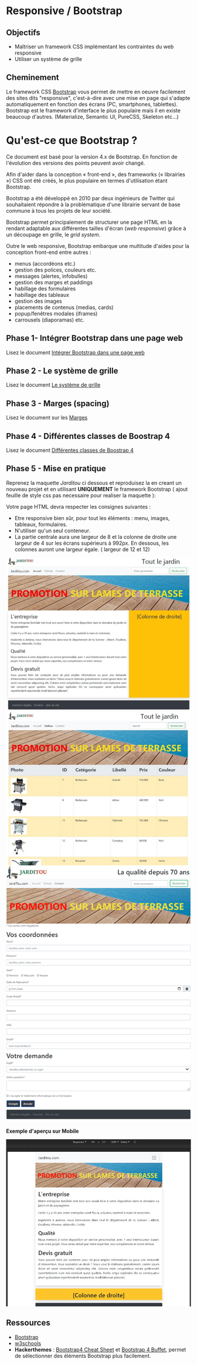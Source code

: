 # Responsive / Bootstrap

## Objectifs

* Maîtriser un framework CSS implémentant les contraintes du web responsive
* Utiliser un système de grille

## Cheminement

Le framework CSS [Bootstrap](https://getbootstrap.com/docs/4.4/getting-started/introduction/ "Bootstrap") vous permet de mettre en oeuvre facilement des sites dits "responsive", c'est-à-dire avec une mise en page qui s'adapte automatiquement en fonction des écrans (PC, smartphones, tablettes).
Bootstrap est le framework d'interface le plus populaire mais il en existe beaucoup d'autres. (Materialize, Semantic UI, PureCSS, Skeleton etc...)

# Qu'est-ce que Bootstrap ?
Ce document est basé pour la version 4.x de Bootstrap. En fonction de l'évolution des versions des points peuvent avoir changé. 

Afin d'aider dans la conception « front-end », des frameworks (« librairies ») CSS ont été créés, le plus populaire en termes d'utilisation étant Bootstrap.

Bootstrap a été développé en 2010 par deux ingénieurs de Twitter qui souhaitaient répondre à la problématique d'une librairie servant de base commune à tous les projets de leur société.   

Bootstrap permet principalement de structurer une page HTML en la rendant adaptable aux différentes tailles d'écran (_web responsive_) grâce à un découpage en grille, le _grid system_. 

Outre le web responsive, Bootstrap embarque une multitude d'aides pour la conception front-end entre autres : 

* menus (accordéons etc.) 
* gestion des polices, couleurs etc.
* messages (alertes, infobulles)
* gestion des marges et paddings 
* habillage des formulaires 
* habillage des tableaux 
* gestion des images 
* placements de contenus (medias, cards) 
* popup/fenêtres modales (iframes) 
* carrousels (diaporamas) etc.
  
## Phase 1- Intégrer Bootstrap dans une page web

Lisez le document [Intégrer Bootstrap dans une page web](integrer.html)
## Phase 2 - Le système de grille

Lisez le document [Le système de grille](grille.html)

## Phase 3 - Marges (spacing)
Lisez le document sur les [Marges](marge.html)

## Phase 4 - Différentes classes de Boostrap 4
Lisez le document [Différentes classes de Boostrap 4](class_bs.html)

## Phase 5 - Mise en pratique

Reprenez la maquette _Jarditou_ ci dessous et reproduisez la en creant un nouveau projet et en utilisant **UNIQUEMENT** le framework Bootstrap ( ajout feuille de style css pas necessaire pour realiser la maquette ): 

Votre page HTML devra respecter les consignes suivantes :

* Etre responsive bien sûr, pour tout les éléments : menu, images, tableaux, formulaires.
* N'utiliser qu'un seul conteneur. 
* La partie centrale aura une largeur de 8 et la colonne de droite une largeur de 4 sur les écrans supérieurs à 992px. En dessous, les colonnes auront une largeur égale. ( largeur de 12 et 12)

![Accueil Jarditou Bootstrap](images/index_bs.JPG)
![Tableau Jarditou Bootstrap](images/tab_bs.JPG)
![Formulaire Jarditou Bootstrap](images/formulaire.PNG)

**Exemple d'aperçu sur Mobile**


![Accueil Jarditou Bootstrap Mobile](images/jarditou_bs_mobile.JPG)

## Ressources

* [Bootstrap](https://getbootstrap.com "Bootstrap")
* [w3schools](https://www.w3schools.com/bootstrap4 "w3schools")
* **Hackerthemes** : [Bootstrap4 Cheat Sheet](https://hackerthemes.com/bootstrap-cheatsheet "Bootstrap4 Cheat Sheet") et [Bootstrap 4 Buffet](https://hackerthemes.com/bootstrap-buffet/#alerts "Bootstrap 4 Buffet"), permet de sélectionner des éléments Bootstrap plus facilement.

<!-- MAJ : 21/04/2020 -->
